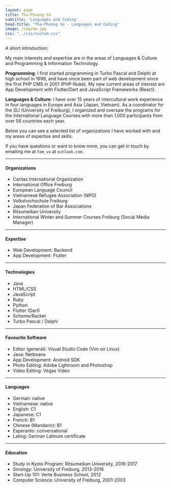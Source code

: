 ```yaml
---
layout: page
title: Tha-Phuong Vo
subtitle: 'Languages and Coding'
head-title: "Tha-Phuong Vo - Languages and Coding"
image: /img/me.jpg
css: "../css/custom.css"
---
```

A short introduction: 

My main interests and expertise are in the areas of Languages & Culture and Programming & Information Technology.

**Programming**: I first started programming in Turbo Pascal and Delphi at high school in 1996, and have since been part of  web development since the first PHP CMS in 2001 (PHP-Nuke). My new current areas of interest are App Development with Flutter/Dart and JavaScript Frameworks (React).  

**Languages & Culture**: I have over 15 years of intercultural work experience in four languages in Europe and Asia (Japan, Vietnam). As a coordinator for the SLI (University of Freiburg), I organized and oversaw the programs for the International Language Courses with more than 1,000 participants from over 58 countries each year. 

Below you can see a selected list of organizations I have worked with and my areas of expertise and skills. 

If you have questions or want to know more, you can get in touch by emailing me at `tom_vo` at `outlook.com`.

----

#### Organizations
- Caritas International Organization
- International Office Freiburg
- European Language Council
- Vietnamese Refugee Association (NPO)
- Volkshochschule Freiburg
- Japan Federation of Bar Associations
- Ritsumeikan University
- International Winter and Summer Courses Freiburg (Social Media Manager)

-----

#### Expertise
- Web Development: Backend
- App Development: Flutter  

----

#### Technologies
- Java
- HTML/CSS
- JavaScript
- Ruby
- Python
- Flutter (Dart)
- Scheme/Racket
- Turbo Pascal / Delphi

----

#### Favourite Software
- Editor (general): Visual Studio Code (Vim on Linux)
- Java: Netbeans
- App Development: Android SDK
- Photo Editing: Adobe Lightroom and Photoshop 
- Video Editing: Vegas Video

----

#### Languages
- German: native
- Vietnamese: native
- English: C1 
- Japanese: C1
- French: B1
- Chinese (Mandarin): B1
- Esperanto: conversational
- Lating: German Latinum certificate

----

#### Education
- Study in Kyoto Program: Ritsumeikan University, 2016-2017
- Sinology: University of Freiburg, 2013-2016
- Start-Up 101: Verte Business School, 2012
- Computer Science: University of Freiburg, 2001-2003

